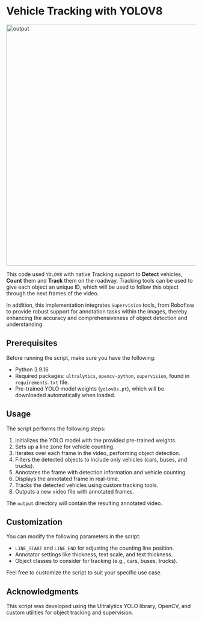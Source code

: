 # Vehicle Tracking with YOLOV8

<img width="640" alt="output" src="https://github.com/thiagosmpa/Computer-Vision/assets/33949962/dc2594dd-93f9-4430-93f5-111b4066bb71">

This code used `YOLOV8` with native Tracking support to **Detect** vehicles, **Count** them and **Track** them on the roadway. Tracking tools can be used to give each object an unique ID, which will be used to follow this object through the next frames of the video. 

In addition, this implementation integrates `Supervision` tools, from Roboflow to provide robust support for annotation tasks within the images, thereby enhancing the accuracy and comprehensiveness of object detection and understanding.


## Prerequisites

Before running the script, make sure you have the following:

- Python 3.9.16
- Required packages: `ultralytics`, `opencv-python`, `supervision`, found in `requirements.txt` file.
- Pre-trained YOLO model weights (`yolov8s.pt`), which will be downloaded automatically when loaded. 

## Usage

The script performs the following steps:

1. Initializes the YOLO model with the provided pre-trained weights.
2. Sets up a line zone for vehicle counting.
3. Iterates over each frame in the video, performing object detection.
4. Filters the detected objects to include only vehicles (cars, buses, and trucks).
5. Annotates the frame with detection information and vehicle counting.
6. Displays the annotated frame in real-time.
7. Tracks the detected vehicles using custom tracking tools.
8. Outputs a new video file with annotated frames.

The `output` directory will contain the resulting annotated video.

## Customization

You can modify the following parameters in the script:

- `LINE_START` and `LINE_END` for adjusting the counting line position.
- Annotator settings like thickness, text scale, and text thickness.
- Object classes to consider for tracking (e.g., cars, buses, trucks).

Feel free to customize the script to suit your specific use case.

## Acknowledgments

This script was developed using the Ultralytics YOLO library, OpenCV, and custom utilities for object tracking and supervision.
